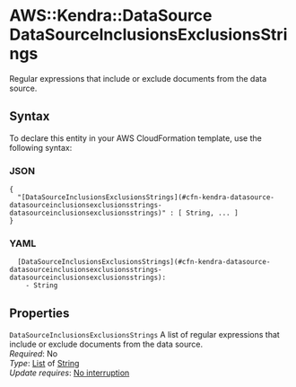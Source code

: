 # AWS::Kendra::DataSource DataSourceInclusionsExclusionsStrings<a name="aws-properties-kendra-datasource-datasourceinclusionsexclusionsstrings"></a>

Regular expressions that include or exclude documents from the data source\.

## Syntax<a name="aws-properties-kendra-datasource-datasourceinclusionsexclusionsstrings-syntax"></a>

To declare this entity in your AWS CloudFormation template, use the following syntax:

### JSON<a name="aws-properties-kendra-datasource-datasourceinclusionsexclusionsstrings-syntax.json"></a>

```
{
  "[DataSourceInclusionsExclusionsStrings](#cfn-kendra-datasource-datasourceinclusionsexclusionsstrings-datasourceinclusionsexclusionsstrings)" : [ String, ... ]
}
```

### YAML<a name="aws-properties-kendra-datasource-datasourceinclusionsexclusionsstrings-syntax.yaml"></a>

```
  [DataSourceInclusionsExclusionsStrings](#cfn-kendra-datasource-datasourceinclusionsexclusionsstrings-datasourceinclusionsexclusionsstrings): 
    - String
```

## Properties<a name="aws-properties-kendra-datasource-datasourceinclusionsexclusionsstrings-properties"></a>

`DataSourceInclusionsExclusionsStrings`  <a name="cfn-kendra-datasource-datasourceinclusionsexclusionsstrings-datasourceinclusionsexclusionsstrings"></a>
A list of regular expressions that include or exclude documents from the data source\.  
*Required*: No  
*Type*: [List](#aws-properties-kendra-datasource-datasourceinclusionsexclusionsstrings) of [String](#aws-properties-kendra-datasource-datasourceinclusionsexclusionsstrings)  
*Update requires*: [No interruption](https://docs.aws.amazon.com/AWSCloudFormation/latest/UserGuide/using-cfn-updating-stacks-update-behaviors.html#update-no-interrupt)